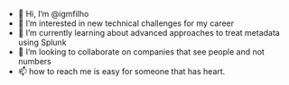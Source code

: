 - 👋 Hi, I’m @igmfilho
- 👀 I’m interested in new technical challenges for my career
- 🌱 I’m currently learning about advanced approaches to treat metadata using Splunk
- 💞️ I’m looking to collaborate on companies that see people and not numbers
- 📫 how to reach me is easy for someone that has heart.

<!---
igmfilho/igmfilho is a ✨ special ✨ repository because its `README.md` (this file) appears on your GitHub profile.
You can click the Preview link to take a look at your changes.
--->
